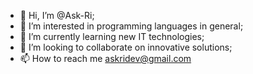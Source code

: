 - 👋 Hi, I’m @Ask-Ri;
- 👀 I’m interested in programming languages in general;
- 🌱 I’m currently learning new IT technologies;
- 💞️ I’m looking to collaborate on innovative solutions;
- 📫 How to reach me askridev@gmail.com

<!---
Ask-Ri/Ask-Ri is a ✨ special ✨ repository because its `README.md` (this file) appears on your GitHub profile.
You can click the Preview link to take a look at your changes.
--->
